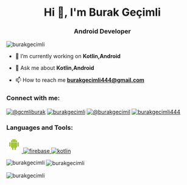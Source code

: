 
<h1 align="center">Hi 👋, I'm Burak Geçimli</h1>
<h3 align="center">Android Developer</h3>

<p align="left"> <img src="https://komarev.com/ghpvc/?username=burakgecimli&label=Profile%20views&color=0e75b6&style=flat" alt="burakgecimli" /> </p>

- 🔭 I’m currently working on **Kotlin,Android**

- 💬 Ask me about **Kotlin,Android**

- 📫 How to reach me **burakgecimli444@gmail.com**

<h3 align="left">Connect with me:</h3>
<p align="left">
<a href="https://twitter.com/@gcmliburak" target="blank"><img align="center" src="https://raw.githubusercontent.com/rahuldkjain/github-profile-readme-generator/master/src/images/icons/Social/twitter.svg" alt="@gcmliburak" height="30" width="40" /></a>
<a href="https://linkedin.com/in/burakgecimli" target="blank"><img align="center" src="https://raw.githubusercontent.com/rahuldkjain/github-profile-readme-generator/master/src/images/icons/Social/linked-in-alt.svg" alt="burakgecimli" height="30" width="40" /></a>
<a href="https://medium.com/@burakgecimli444" target="blank"><img align="center" src="https://raw.githubusercontent.com/rahuldkjain/github-profile-readme-generator/master/src/images/icons/Social/medium.svg" alt="@burakgecimil" height="30" width="40" /></a>
<a href="https://www.hackerrank.com/burakgecimli444" target="blank"><img align="center" src="https://raw.githubusercontent.com/rahuldkjain/github-profile-readme-generator/master/src/images/icons/Social/hackerrank.svg" alt="burakgecimli444" height="30" width="40" /></a>
</p>

<h3 align="left">Languages and Tools:</h3>
<p align="left"> <a href="https://developer.android.com" target="_blank" rel="noreferrer"> <img src="https://raw.githubusercontent.com/devicons/devicon/master/icons/android/android-original-wordmark.svg" alt="android" width="40" height="40"/> </a> <a href="https://firebase.google.com/" target="_blank" rel="noreferrer"> <img src="https://www.vectorlogo.zone/logos/firebase/firebase-icon.svg" alt="firebase" width="40" height="40"/> </a> <a href="https://kotlinlang.org" target="_blank" rel="noreferrer"> <img src="https://www.vectorlogo.zone/logos/kotlinlang/kotlinlang-icon.svg" alt="kotlin" width="40" height="40"/> </a> </p>

<p><img align="left" src="https://github-readme-stats.vercel.app/api/top-langs?username=burakgecimli&show_icons=true&locale=en&layout=compact" alt="burakgecimli" /></p>

<p>&nbsp;<img align="center" src="https://github-readme-stats.vercel.app/api?username=burakgecimli&show_icons=true&locale=en" alt="burakgecimli" /></p>

<p><img align="center" src="https://github-readme-streak-stats.herokuapp.com/?user=burakgecimli&" alt="burakgecimli" /></p>
